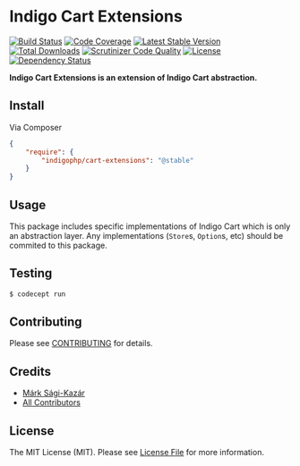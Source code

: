 # Indigo Cart Extensions

[![Build Status](https://travis-ci.org/indigophp/cart-extensions.svg?branch=develop)](https://travis-ci.org/indigophp/cart-extensions)
[![Code Coverage](https://scrutinizer-ci.com/g/indigophp/cart-extensions/badges/coverage.png?b=develop)](https://scrutinizer-ci.com/g/indigophp/cart-extensions/?branch=develop)
[![Latest Stable Version](https://poser.pugx.org/indigophp/cart-extensions/v/stable.png)](https://packagist.org/packages/indigophp/cart-extensions)
[![Total Downloads](https://poser.pugx.org/indigophp/cart-extensions/downloads.png)](https://packagist.org/packages/indigophp/cart-extensions)
[![Scrutinizer Code Quality](https://scrutinizer-ci.com/g/indigophp/cart-extensions/badges/quality-score.png?b=develop)](https://scrutinizer-ci.com/g/indigophp/cart-extensions/?branch=develop)
[![License](https://poser.pugx.org/indigophp/cart-extensions/license.png)](https://packagist.org/packages/indigophp/cart-extensions)
[![Dependency Status](https://www.versioneye.com/user/projects/53c95da7c275671b4100002b/badge.svg?style=flat)](https://www.versioneye.com/user/projects/53c95da7c275671b4100002b)

**Indigo Cart Extensions is an extension of Indigo Cart abstraction.**


## Install

Via Composer

``` json
{
    "require": {
        "indigophp/cart-extensions": "@stable"
    }
}
```


## Usage

This package includes specific implementations of Indigo Cart which is only an abstraction layer. Any implementations (`Store`s, `Option`s, etc) should be commited to this package.


## Testing

``` bash
$ codecept run
```


## Contributing

Please see [CONTRIBUTING](https://github.com/indigophp/cart-extensions/blob/develop/CONTRIBUTING.md) for details.


## Credits

- [Márk Sági-Kazár](https://github.com/sagikazarmark)
- [All Contributors](https://github.com/indigophp/cart-extensions/contributors)


## License

The MIT License (MIT). Please see [License File](https://github.com/indigophp/cart-extensions/blob/develop/LICENSE) for more information.

